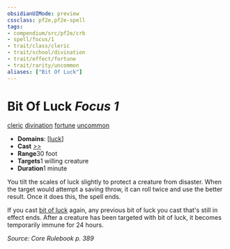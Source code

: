 ```yaml
---
obsidianUIMode: preview
cssclass: pf2e,pf2e-spell
tags:
- compendium/src/pf2e/crb
- spell/focus/1
- trait/class/cleric
- trait/school/divination
- trait/effect/fortune
- trait/rarity/uncommon
aliases: ["Bit Of Luck"]
---
```

# Bit Of Luck *Focus 1*   
[cleric](rules/traits/cleric.md)  [divination](divination.md)  [fortune](fortune.md)  [uncommon](uncommon.md)  

- **Domains**: [[luck](../domains.md#Luck)]
- **Cast** [>>](chapter-9-playing-the-game.md#Actions "Two-Action") 
- **Range**30 foot
- **Targets**1 willing creature
- **Duration**1 minute

You tilt the scales of luck slightly to protect a creature from disaster. When the target would attempt a saving throw, it can roll twice and use the better result. Once it does this, the spell ends.

If you cast [bit of luck]() again, any previous bit of luck you cast that's still in effect ends. After a creature has been targeted with bit of luck, it becomes temporarily immune for 24 hours.

*Source: Core Rulebook p. 389*